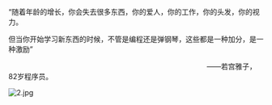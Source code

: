 “随着年龄的增长，你会失去很多东西，你的爱人，你的工作，你的头发，你的视力。

但当你开始学习新东西的时候，不管是编程还是弹钢琴，这些都是一种加分，是一种激励”

　　　　　　　　　　　　　　　　　　　　　　　　　　　　——若宫雅子，82岁程序员。

![2.jpg](https://upload-images.jianshu.io/upload_images/9135759-8ffd2fe920eb01b6.jpg?imageMogr2/auto-orient/strip%7CimageView2/2/w/1240)
